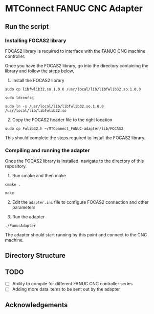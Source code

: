 # MTConnect FANUC CNC Adapter

## Run the script

### Installing FOCAS2 library

FOCAS2 library is required to interface with the FANUC CNC machine controller. 

Once you have the FOCAS2 library, go into the directory containing the library and follow the steps below, 

1. Install the FOCAS2 library

```shell
sudo cp libfwlib32.so.1.0.0 /usr/local/lib/libfwlib32.so.1.0.0 
```

```shell
sudo ldconfig
```

```shell
sudo ln -s /usr/local/lib/libfwlib32.so.1.0.0 /usr/local/lib/libfwlib32.so
```

2. Copy the FOCAS2 header file to the right location

```shell
sudo cp Fwlib32.h ~/MTConnect_FANUC-adapter/lib/FOCAS2
```

This should complete the steps required to install the FOCAS2 library.

### Compiling and running the adapter

Once the FOCAS2 library is installed, navigate to the directory of this repository.

1. Run cmake and then make

```shell
cmake .
```

```shell
make
```

2. Edit the `adapter.ini` file to configure FOCAS2 connection and other parameters

3. Run the adapter

```shell
./FanucAdapter
```

The adapter should start running by this point and connect to the CNC machine.

## Directory Structure

## TODO

- [ ] Ability to compile for different FANUC CNC controller series
- [ ] Adding more data items to be sent out by the adapter

## Acknowledgements
